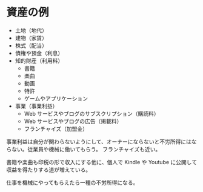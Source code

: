 # 資産の例

- 土地（地代）
- 建物（家賃）
- 株式（配当）
- 債権や預金（利息）
- 知的財産（利用料）
  - 書籍
  - 楽曲
  - 動画
  - 特許
  - ゲームやアプリケーション
- 事業（事業利益）
  - Web サービスやブログのサブスクリプション（購読料）
  - Web サービスやブログの広告（掲載料）
  - フランチャイズ（加盟金）

事業利益は自分が関わらないようにして、オーナーにならないと不労所得にはならない。従業員や機械に働いてもらう。
フランチャイズも近い。

書籍や楽曲も印税の形で収入にする他に、個人で Kindle や Youtube に公開して収益を得たりする道が増えている。

仕事を機械にやってもらえたら一種の不労所得になる。

